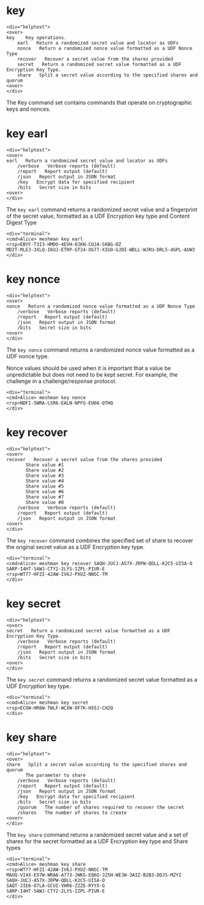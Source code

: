 
# key

~~~~
<div="helptext">
<over>
key    Key operations.
    earl   Return a randomized secret value and locator as UDFs
    nonce   Return a randomized nonce value formatted as a UDF Nonce Type
    recover   Recover a secret value from the shares provided
    secret   Return a randomized secret value formatted as a UDF Encryption Key Type.
    share   Split a secret value according to the specified shares and quorum
<over>
</div>
~~~~

The Key command set contains commands that operate on cryptographic keys and
nonces.

# key earl

~~~~
<div="helptext">
<over>
earl   Return a randomized secret value and locator as UDFs
    /verbose   Verbose reports (default)
    /report   Report output (default)
    /json   Report output in JSON format
    /key   Encrypt data for specified recipient
    /bits   Secret size in bits
<over>
</div>
~~~~

The `key earl` command returns a randomized secret value and a fingerprint of the secret 
value, formatted as a UDF Encryption key type and Content Digest Type


~~~~
<div="terminal">
<cmd>Alice> meshman key earl
<rsp>EBYF-T3I3-HMDO-4EVH-OJKN-CUJA-S6BG-DZ
MD2T-MLE3-3XLQ-I6UJ-ETRP-GT24-OG77-XIGO-GJDI-WDLL-WJRU-DRL5-4GPL-AUW3
</div>
~~~~





# key nonce

~~~~
<div="helptext">
<over>
nonce   Return a randomized nonce value formatted as a UDF Nonce Type
    /verbose   Verbose reports (default)
    /report   Report output (default)
    /json   Report output in JSON format
    /bits   Secret size in bits
<over>
</div>
~~~~


The `key nonce` command returns a randomized nonce value formatted as a UDF nonce type.

Nonce values should be used when it is important that a value be unpredictable but 
does not need to be kept secret. For example, the challenge in a challenge/response
protocol.


~~~~
<div="terminal">
<cmd>Alice> meshman key nonce
<rsp>NDFI-5WRA-L5R6-EALN-NPFG-EU66-QTHQ
</div>
~~~~




# key recover

~~~~
<div="helptext">
<over>
recover   Recover a secret value from the shares provided
       Share value #1
       Share value #2
       Share value #3
       Share value #4
       Share value #5
       Share value #6
       Share value #7
       Share value #8
    /verbose   Verbose reports (default)
    /report   Report output (default)
    /json   Report output in JSON format
<over>
</div>
~~~~

The `key recover` command combines the specified set of share to recover the original secret 
value as a UDF Encryption key type.


~~~~
<div="terminal">
<cmd>Alice> meshman key recover SAQH-JUCJ-A57X-JRPW-QDLL-K2C5-UI5A-O SARP-I4HT-5AWJ-CTY2-2LYS-IZPL-PIUR-E
<rsp>WT77-HFZI-42AW-IV6J-PXUZ-NNSC-TM
</div>
~~~~




# key secret

~~~~
<div="helptext">
<over>
secret   Return a randomized secret value formatted as a UDF Encryption Key Type.
    /verbose   Verbose reports (default)
    /report   Report output (default)
    /json   Report output in JSON format
    /bits   Secret size in bits
<over>
</div>
~~~~

The `key secret` command returns a randomized secret value formatted as a UDF Encryption 
key type.


~~~~
<div="terminal">
<cmd>Alice> meshman key secret
<rsp>ECOW-HR6W-TWLF-WCXW-OF7K-H55J-CH2Q
</div>
~~~~




# key share

~~~~
<div="helptext">
<over>
share   Split a secret value according to the specified shares and quorum
       The parameter to share
    /verbose   Verbose reports (default)
    /report   Report output (default)
    /json   Report output in JSON format
    /key   Encrypt data for specified recipient
    /bits   Secret size in bits
    /quorum   The number of shares required to recover the secret
    /shares   The number of shares to create
<over>
</div>
~~~~

The `key share` command returns a randomized secret value and a set of shares for the secret
formatted as a UDF Encryption key type and Share types


~~~~
<div="terminal">
<cmd>Alice> meshman key share
<rsp>WT77-HFZI-42AW-IV6J-PXUZ-NNSC-TM
MAUQ-VI4X-E57W-WRA6-A773-JWKG-EQ6G-J25H-WEJW-3AIZ-B2B3-DDJS-MZYI
SAQH-JUCJ-A57X-JRPW-QDLL-K2C5-UI5A-O
SAQT-JIE6-O7LA-GCUI-VHR6-ZZZE-RYYX-G
SARP-I4HT-5AWJ-CTY2-2LYS-IZPL-PIUR-E
</div>
~~~~







